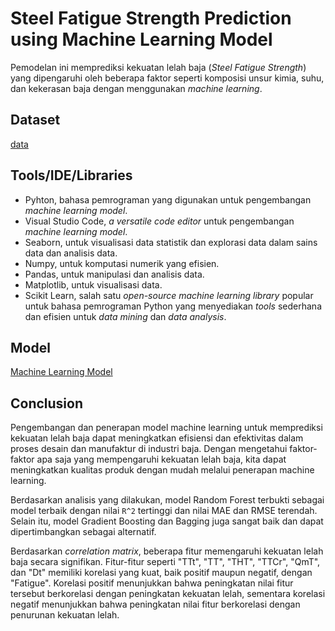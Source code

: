 
# Steel Fatigue Strength Prediction using Machine Learning Model

Pemodelan ini memprediksi kekuatan lelah baja (*Steel Fatigue Strength*) yang dipengaruhi oleh beberapa faktor seperti komposisi unsur kimia, suhu, dan kekerasan baja dengan menggunakan *machine learning*.


## Dataset

[data](https://github.com/alhadidmhmd/Steel_Fatigue_Prediction/blob/main/data.csv)
## Tools/IDE/Libraries

- Pyhton, bahasa pemrograman yang digunakan untuk pengembangan *machine learning model*.
- Visual Studio Code, *a versatile code editor* untuk pengembangan *machine learning model*.
- Seaborn, untuk visualisasi data statistik dan explorasi data dalam sains data dan analisis data.
- Numpy, untuk komputasi numerik yang efisien.
- Pandas, untuk manipulasi dan analisis data.
- Matplotlib, untuk visualisasi data.
- Scikit Learn, salah satu *open-source machine learning library* popular untuk bahasa pemrograman Python yang menyediakan *tools* sederhana dan efisien untuk *data mining* dan *data analysis*.
## Model

[Machine Learning Model](https://github.com/alhadidmhmd/Steel_Fatigue_Prediction/blob/main/Model.ipynb)
## Conclusion

Pengembangan dan penerapan model machine learning untuk memprediksi kekuatan lelah baja dapat meningkatkan efisiensi dan efektivitas dalam proses desain dan manufaktur di industri baja. Dengan mengetahui faktor-faktor apa saja yang mempengaruhi kekuatan lelah baja, kita dapat meningkatkan kualitas produk dengan mudah melalui penerapan machine learning.

Berdasarkan analisis yang dilakukan, model Random Forest terbukti sebagai model terbaik dengan nilai `R^2` tertinggi dan nilai MAE dan RMSE terendah. Selain itu, model Gradient Boosting dan Bagging juga sangat baik dan dapat dipertimbangkan sebagai alternatif.

Berdasarkan *correlation matrix*, beberapa fitur memengaruhi kekuatan lelah baja secara signifikan. Fitur-fitur seperti "TTt", "TT", "THT", "TTCr", "QmT", dan "Dt" memiliki korelasi yang kuat, baik positif maupun negatif, dengan "Fatigue". Korelasi positif menunjukkan bahwa peningkatan nilai fitur tersebut berkorelasi dengan peningkatan kekuatan lelah, sementara korelasi negatif menunjukkan bahwa peningkatan nilai fitur berkorelasi dengan penurunan kekuatan lelah.
